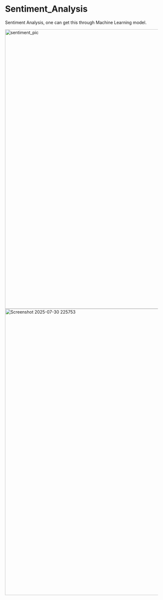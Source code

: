 # Sentiment_Analysis
Sentiment Analysis, one can get this through Machine Learning model.

<img width="1167" height="918" alt="sentiment_pic" src="https://github.com/user-attachments/assets/d0184da6-9801-4615-89aa-4ec0d7f343d3" />

<img width="1167" height="941" alt="Screenshot 2025-07-30 225753" src="https://github.com/user-attachments/assets/43c38f07-ac0c-4a39-b59f-6d055ae74ce2" />
